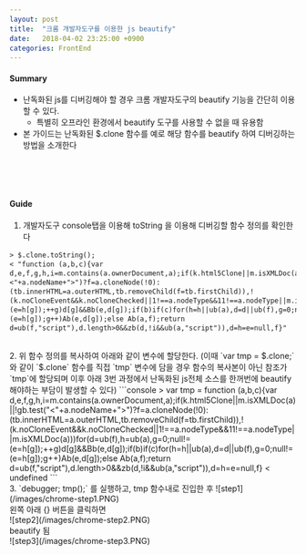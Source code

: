 ```yaml
---
layout: post
title:  "크롬 개발자도구를 이용한 js beautify"
date:   2018-04-02 23:25:00 +0900
categories: FrontEnd
---
```

#### Summary
- 난독화된 js를 디버깅해야 할 경우 크롬 개발자도구의 beautify 기능을 간단히 이용할 수 있다.
  - 특별히 오프라인 환경에서 beautify 도구를 사용할 수 없을 때 유용함
- 본 가이드는 난독화된 $.clone 함수를 예로 해당 함수를 beautify 하여 디버깅하는 방법을 소개한다
<br>
<br>
<br>

#### Guide
1. 개발자도구 console탭을 이용해 toString 을 이용해 디버깅할 함수 정의를 확인한다
```console
> $.clone.toString();
< "function (a,b,c){var d,e,f,g,h,i=m.contains(a.ownerDocument,a);if(k.html5Clone||m.isXMLDoc(a)||!gb.test("<"+a.nodeName+">")?f=a.cloneNode(!0):(tb.innerHTML=a.outerHTML,tb.removeChild(f=tb.firstChild)),!(k.noCloneEvent&&k.noCloneChecked||1!==a.nodeType&&11!==a.nodeType||m.isXMLDoc(a)))for(d=ub(f),h=ub(a),g=0;null!=(e=h[g]);++g)d[g]&&Bb(e,d[g]);if(b)if(c)for(h=h||ub(a),d=d||ub(f),g=0;null!=(e=h[g]);g++)Ab(e,d[g]);else Ab(a,f);return d=ub(f,"script"),d.length>0&&zb(d,!i&&ub(a,"script")),d=h=e=null,f}"
```
<br>
2. 위 함수 정의를 복사하여 아래와 같이 변수에 할당한다.  
(이때 `var tmp = $.clone;` 와 같이 `$.clone` 함수를 직접 `tmp` 변수에 담을 경우 함수의 복사본이 아닌 참조가 `tmp`에 할당되며 이후 아래 3번 과정에서 난독화된 js전체 소스를 한꺼번에 beautify 해야하는 부담이 발생할 수 있다)
```console
> var tmp = function (a,b,c){var d,e,f,g,h,i=m.contains(a.ownerDocument,a);if(k.html5Clone||m.isXMLDoc(a)||!gb.test("<"+a.nodeName+">")?f=a.cloneNode(!0):(tb.innerHTML=a.outerHTML,tb.removeChild(f=tb.firstChild)),!(k.noCloneEvent&&k.noCloneChecked||1!==a.nodeType&&11!==a.nodeType||m.isXMLDoc(a)))for(d=ub(f),h=ub(a),g=0;null!=(e=h[g]);++g)d[g]&&Bb(e,d[g]);if(b)if(c)for(h=h||ub(a),d=d||ub(f),g=0;null!=(e=h[g]);g++)Ab(e,d[g]);else Ab(a,f);return d=ub(f,"script"),d.length>0&&zb(d,!i&&ub(a,"script")),d=h=e=null,f}
< undefined
```
<br>
3. `debugger; tmp();` 를 실행하고, tmp 함수내로 진입한 후
![step1](/images/chrome-step1.PNG)
<br>
왼쪽 아래 {} 버튼을 클릭하면
<br>
![step2](/images/chrome-step2.PNG)
<br>beautify 됨
<br>
![step3](/images/chrome-step3.PNG)
